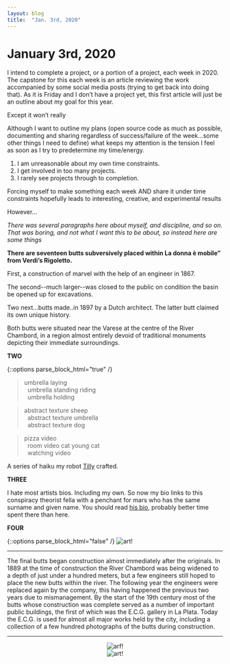 ```yaml
---
layout: blog
title:  "Jan. 3rd, 2020"
---
```

# January 3rd, 2020
I intend to complete a project, or a portion of a project, each week in 2020. The capstone for this each week is an article reviewing the work accompanied by some social media posts (trying to get back into doing that). As it is Friday and I don’t have a project yet, this first article will just be an outline about my goal for this year.

Except it won’t really

Although I want to outline my plans (open source code as much as possible, documenting and sharing regardless of success/failure of the week...some other things I need to define) what keeps my attention is the tension I feel as soon as I try to predetermine my time/energy.

1. I am unreasonable about my own time constraints.
2. I get involved in too many projects.
3. I rarely see projects through to completion.

Forcing myself to make something each week AND share it under time constraints hopefully leads to interesting, creative, and experimental results

However…

*There was several paragraphs here about myself, and discipline, and so on. That was boring, and not what I want this to be about, so instead here are some things*

**There are seventeen butts subversively placed within La donna è mobile” from Verdi’s Rigoletto.** 

First, a construction of marvel with the help of an engineer in 1867. 

The second--much larger--was closed to the public on condition the basin be opened up for excavations.

Two next...butts made..in 1897 by a Dutch architect. The latter butt claimed its own unique history.

Both butts were situated near the Varese at the centre of the River Chambord, in a region almost entirely devoid of traditional monuments depicting their immediate surroundings.

**TWO**

{::options parse_block_html="true" /}
<div class="code">

>umbrella laying  
>&nbsp;&nbsp;umbrella standing riding  
>&nbsp;&nbsp;umbrella holding  

>abstract texture sheep  
>&nbsp;&nbsp;abstract texture umbrella  
>&nbsp;&nbsp;abstract texture dog  

>pizza video  
>&nbsp;&nbsp;room video cat young cat  
>&nbsp;&nbsp;watching video

A series of haiku my robot [Tilly](https://richardhoag.land/projects/tilly.html "better artist?") crafted.  
  
**THREE**  

I hate most artists bios. Including my own. So now my bio links to this conspiracy theorist fella with a penchant for mars who has the same surname and given name. You should read
 [his bio](https://en.wikipedia.org/wiki/Richard_C._Hoagland "better artist?"), probably better time spent there than here.  

**FOUR**

</div>
 {::options parse_block_html="false" /}

<img style="max-width:100%" src="{{ site.baseurl }}/images/fridays2020/Jan_03_2020_1.jpg" alt="art!">

----  

The final butts began construction almost immediately after the originals. In 1889 at the time of construction the River Chambord was being widened to a depth of just under a hundred meters, but a few engineers still hoped to place the new butts within the river. The following year the engineers were replaced again by the company, this having happened the previous two years due to mismanagement. By the start of the 19th century most of the butts whose construction was complete served as a number of important public buildings, the first of which was the E.C.G. gallery in La Plata. Today the E.C.G. is used for almost all major works held by the city, including a collection of a few hundred photographs of the butts during construction.  

----  

<div style="text-align: center">
    <img style="max-width:100%" src="{{ site.baseurl }}/images/fridays2020/Jan_03_2020_2.gif" alt="arf!">
</div>

<div style="text-align: center">
    <img style="max-width:100%" src="{{ site.baseurl }}/images/fridays2020/Jan_03_2020_3.gif" alt="art!">
</div>




